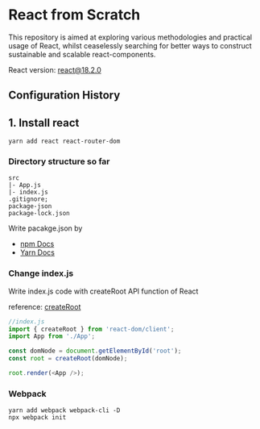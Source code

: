 # React from Scratch

This repository is aimed at exploring various methodologies and practical usage of React, whilst ceaselessly searching for better ways to construct sustainable and scalable react-components.

React version: react@18.2.0

## Configuration History

## 1. Install react

```javascipt
yarn add react react-router-dom
```

### Directory structure so far

```text
src
|- App.js
|- index.js
.gitignore;
package-json
package-lock.json
```

Write pacakge.json by

- [npm Docs](https://docs.npmjs.com/cli/v9/configuring-npm/package-json)
- [Yarn Docs](https://classic.yarnpkg.com/en/docs/)

### Change index.js

Write index.js code with createRoot API function of React

reference: [createRoot](https://react.dev/reference/react-dom/client/createRoot)

```javascript
//index.js
import { createRoot } from 'react-dom/client';
import App from './App';

const domNode = document.getElementById('root');
const root = createRoot(domNode);

root.render(<App />);
```

### Webpack

```text
yarn add webpack webpack-cli -D
npx webpack init
```
